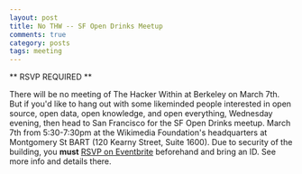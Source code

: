 ```yaml
---
layout: post
title: No THW -- SF Open Drinks Meetup
comments: true
category: posts
tags: meeting
---
```


** RSVP REQUIRED **

There will be no meeting of The Hacker Within at Berkeley on March 7th. But if you'd like to hang out with some likeminded people interested in open source, open data, open knowledge, and open everything, Wednesday evening, then head to San Francisco for the SF Open Drinks meetup. March 7th from 5:30-7:30pm at the Wikimedia Foundation's headquarters at Montgomery St BART (120 Kearny Street, Suite 1600). Due to security of the building, you **must** [RSVP on Eventbrite](https://www.eventbrite.com/e/join-us-for-open-drinks-wikimedia-on-march-7-tickets-43690595748) beforehand and bring an ID. See more info and details there.
